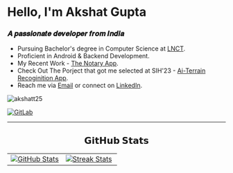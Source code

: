 
# Hello, I'm Akshat Gupta

<h3>𝑨 𝒑𝒂𝒔𝒔𝒊𝒐𝒏𝒂𝒕𝒆 𝒅𝒆𝒗𝒆𝒍𝒐𝒑𝒆𝒓 𝒇𝒓𝒐𝒎 𝑰𝒏𝒅𝒊𝒂</h3>

- Pursuing Bachelor's degree in Computer Science at [LNCT]([https://cemkolaghat.in/](https://lnct.ac.in/)).
- Proficient in Android & Backend Development.
- My Recent Work - [The Notary App](https://play.google.com/store/apps/details?id=com.consumer.thenotaryapp&hl=en&gl=US).
- Check Out The Porject that got me selected at SIH'23 - [Ai-Terrain Recoginition App](https://github.com/akshatt25/terrain_recognition).
- Reach me via [Email](mailto:akshatt25g@gmail.com) or connect on [LinkedIn](https://www.linkedin.com/in/akshatt25/).
 <img src="https://komarev.com/ghpvc/?username=akshatt25&label=Profile%20views&color=0e75b6&style=flat" alt="akshatt25" />



[![GitLab](https://img.shields.io/badge/More%20Projects-FFffff?style=flat&logo=gitlab)](https://github.com/AndrewSavetchuk)

<hr>



<h2 align="center">𝗚𝗶𝘁𝗛𝘂𝗯 𝗦𝘁𝗮𝘁𝘀</h2>

<table width="100%" style=border: none;>
  <tr>
    <td width="50%"  border: none;>
        <a href="https://github.com/akshatt25">
          <picture>
            <source media="(prefers-color-scheme: dark)" srcset="https://github-readme-stats-sigma-five.vercel.app/api?username=akshatt25&theme=radical&hide_border=false&include_all_commits=true&count_private=true&show_icons=true" />
            <source media="(prefers-color-scheme: light)" srcset="https://github-readme-stats-sigma-five.vercel.app/api?username=akshatt25&hide_border=false&include_all_commits=true&count_private=true&show_icons=true" />
            <img align="center" src="https://github-readme-stats-sigma-five.vercel.app/api?username=akshatt25&theme=radical&hide_border=false&include_all_commits=true&count_private=true&show_icons=true" alt="GitHub Stats" />
          </picture>
        </a>
    </td>
    <td width="50%" border: none;>
        <a href="https://github.com/akshatt25">
          <picture>
            <source media="(prefers-color-scheme: dark)" srcset="https://github-readme-streak-stats-seven-psi.vercel.app?user=akshatt25&theme=radical" />
            <source media="(prefers-color-scheme: light)" srcset="https://github-readme-streak-stats-seven-psi.vercel.app?user=akshatt25" />
            <img align="center" src="https://github-readme-streak-stats-seven-psi.vercel.app?user=akshatt25&theme=radical" alt="Streak Stats" />
          </picture>
        </a>
    </td>
    <!--<td width="30%">
        <a href="https://github.com/akshatt25">
          <picture>
            <source media="(prefers-color-scheme: dark)" srcset="https://github-readme-stats.vercel.app/api/top-langs/?username=akshatt25&layout=compact&theme=radical&langs_count=10" />
            <source media="(prefers-color-scheme: light)" srcset="https://github-readme-stats.vercel.app/api/top-langs/?username=akshatt25&layout=compact&langs_count=10" />
            <img align="center" src="https://github-readme-stats.vercel.app/api/top-langs/?username=akshatt25&layout=compact&theme=radical&langs_count=10" alt="Top Languages" />
          </picture>
        </a>
    </td>-->
  </tr>
</table>




<!--<h2 align="center">𝗟𝗮𝗻𝗴𝘂𝗮𝗴𝗲 𝗦𝘁𝗮𝘁𝘀</h2>

<table width="100%" align="center">
 
</table>
-->  
<!--<h2 align="center">🏆 𝗚𝗶𝘁𝗛𝘂𝗯 𝗧𝗿𝗼𝗽𝗵𝗶𝗲𝘀 🏆</h2>
<div align=center>
  <picture>
    <source media="(prefers-color-scheme: dark)" srcset="https://github-profile-trophy.vercel.app/?username=akshatt25&theme=radical&no-frame=false&no-bg=false&margin-w=4&row=1" />
    <source media="(prefers-color-scheme: light)" srcset="https://github-profile-trophy.vercel.app/?username=akshatt25&no-frame=false&no-bg=false&margin-w=4&row=1" />
    <img alt="GitHub Trophies" src="https://github-profile-trophy.vercel.app/?username=akshatt25&theme=radical&no-frame=false&no-bg=false&margin-w=4&row=1" />
  </picture>
</div>-->

<!--<h2 align="center">𝗧𝗲𝗰𝗵 𝗦𝘁𝗮𝗰𝗸</h2>

<div align="center">
  <picture>
    <source media="(prefers-color-scheme: dark)" srcset="Assets/skills-svg-dark.svg" />
    <source media="(prefers-color-scheme: light)" srcset="Assets/skills-svg-light.svg" />
    <img width=70% src="Assets/skills-svg-dark.svg">
  </picture>
</div>

<hr>

<!--<div align="center">
  <img height="20" padding-left=20 src="https://wakatime.com/badge/user/6c66cc47-ce26-48cc-a555-22494865c546.svg" alt=""/>
  <img height="20" src="https://visitcount.itsvg.in/api?id=akshatt25&icon=0&color=0" alt=""/>
  <picture>
    <source media="(prefers-color-scheme: dark)" srcset="https://github.com/akshatt25/akshatt25/blob/output/github-snake-dark.svg" />
    <source media="(prefers-color-scheme: light)" srcset="https://github.com/akshatt25/akshatt25/blob/output/github-snake.svg" />
    <img alt="github-snake" src="https://github.com/akshatt25/akshatt25/blob/output/github-snake-dark.svg" style="width: 100%; max-width: 400px; margin: 0 auto;" />
  </picture>
</div>-->

